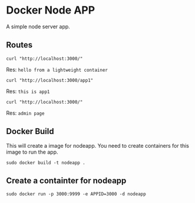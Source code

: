 # Docker Node APP
A simple node server app.
## Routes
```curl "http://localhost:3000/"```

Res: ```hello from a lightweight container```

```curl "http://localhost:3000/app1"```

Res: ```this is app1```

```curl "http://localhost:3000/"```

Res: ```admin page```

## Docker Build
This will create a image for nodeapp. You need to create containers for this image to run the app.

```sudo docker build -t nodeapp .```

## Create a containter for nodeapp
```sudo docker run -p 3000:9999 -e APPID=3000 -d nodeapp```